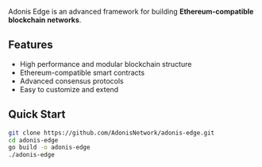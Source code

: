 
Adonis Edge is an advanced framework for building **Ethereum-compatible blockchain networks**.

## Features
- High performance and modular blockchain structure
- Ethereum-compatible smart contracts
- Advanced consensus protocols
- Easy to customize and extend

## Quick Start

```bash
git clone https://github.com/AdonisNetwork/adonis-edge.git
cd adonis-edge
go build -o adonis-edge
./adonis-edge
